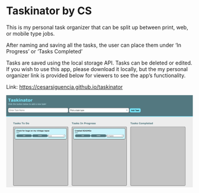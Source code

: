 # Taskinator by CS

This is my personal task organizer that can be split up between print, web, or mobile type jobs. 

After naming and saving all the tasks, the user can place them under ‘In Progress’ or ‘Tasks Completed’

Tasks are saved using the local storage API. Tasks can be deleted or edited. If you wish to use this app, please download it locally, but the my personal organizer link is provided below for viewers to see the app’s functionality. 

Link: https://cesarsiguencia.github.io/taskinator

![screenshot-1](./1.png)